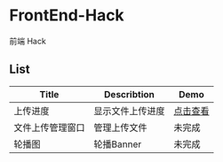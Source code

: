 # FrontEnd-Hack
前端 Hack

## List
|Title             |Describtion                 |Demo                                                             |
|------------------|----------------------------|-----------------------------------------------------------------|
|上传进度           |显示文件上传进度             |[点击查看](http://pwcong.me/FrontEnd-Hack/src/upload-progress)    |
|文件上传管理窗口   |管理上传文件                 |未完成                                                            |
|轮播图            |轮播Banner                   |未完成                                                            |